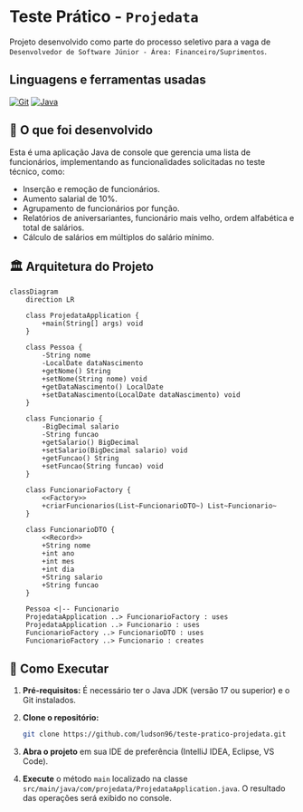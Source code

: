 # Teste Prático - `Projedata`

Projeto desenvolvido como parte do processo seletivo para a vaga de `Desenvolvedor de Software Júnior - Área: Financeiro/Suprimentos`.

## Linguagens e ferramentas usadas

[![Git][Git-logo]][Git-url]
[![Java][Java-logo]][Java-url]

## 📝 O que foi desenvolvido

Esta é uma aplicação Java de console que gerencia uma lista de funcionários, implementando as funcionalidades solicitadas no teste técnico, como:

- Inserção e remoção de funcionários.
- Aumento salarial de 10%.
- Agrupamento de funcionários por função.
- Relatórios de aniversariantes, funcionário mais velho, ordem alfabética e total de salários.
- Cálculo de salários em múltiplos do salário mínimo.

## 🏛️ Arquitetura do Projeto

```mermaid
classDiagram
    direction LR

    class ProjedataApplication {
        +main(String[] args) void
    }

    class Pessoa {
        -String nome
        -LocalDate dataNascimento
        +getNome() String
        +setNome(String nome) void
        +getDataNascimento() LocalDate
        +setDataNascimento(LocalDate dataNascimento) void
    }

    class Funcionario {
        -BigDecimal salario
        -String funcao
        +getSalario() BigDecimal
        +setSalario(BigDecimal salario) void
        +getFuncao() String
        +setFuncao(String funcao) void
    }

    class FuncionarioFactory {
        <<Factory>>
        +criarFuncionarios(List~FuncionarioDTO~) List~Funcionario~
    }

    class FuncionarioDTO {
        <<Record>>
        +String nome
        +int ano
        +int mes
        +int dia
        +String salario
        +String funcao
    }

    Pessoa <|-- Funcionario
    ProjedataApplication ..> FuncionarioFactory : uses
    ProjedataApplication ..> Funcionario : uses
    FuncionarioFactory ..> FuncionarioDTO : uses
    FuncionarioFactory ..> Funcionario : creates
```

## 🚀 Como Executar

1. **Pré-requisitos:** É necessário ter o Java JDK (versão 17 ou superior) e o Git instalados.

2. **Clone o repositório:**

    ```bash
    git clone https://github.com/ludson96/teste-pratico-projedata.git
    ```

3. **Abra o projeto** em sua IDE de preferência (IntelliJ IDEA, Eclipse, VS Code).

4. **Execute** o método `main` localizado na classe `src/main/java/com/projedata/ProjedataApplication.java`. O resultado das operações será exibido no console.

[Git-logo]: https://img.shields.io/badge/git-%23F05033.svg?style=for-the-badge&logo=git&logoColor=white
[Git-url]: https://git-scm.com

[Java-logo]: https://img.shields.io/badge/java-%23ED8B00.svg?style=for-the-badge&logo=openjdk&logoColor=white
[Java-url]: https://www.java.com/pt-BR/
